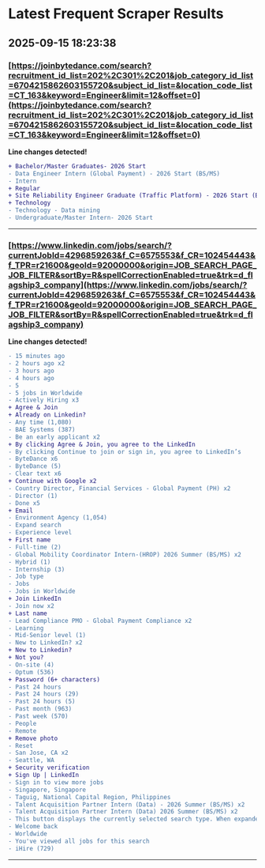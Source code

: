 # Latest Frequent Scraper Results

## 2025-09-15 18:23:38

### [https://joinbytedance.com/search?recruitment_id_list=202%2C301%2C201&job_category_id_list=6704215862603155720&subject_id_list=&location_code_list=CT_163&keyword=Engineer&limit=12&offset=0](https://joinbytedance.com/search?recruitment_id_list=202%2C301%2C201&job_category_id_list=6704215862603155720&subject_id_list=&location_code_list=CT_163&keyword=Engineer&limit=12&offset=0)

**Line changes detected!**

```diff
+ Bachelor/Master Graduates- 2026 Start
- Data Engineer Intern (Global Payment) - 2026 Start (BS/MS)
- Intern
+ Regular
+ Site Reliability Engineer Graduate (Traffic Platform) - 2026 Start (BS/MS)
+ Technology
- Technology - Data mining
- Undergraduate/Master Intern- 2026 Start
```

---
### [https://www.linkedin.com/jobs/search/?currentJobId=4296859263&f_C=6575553&f_CR=102454443&f_TPR=r21600&geoId=92000000&origin=JOB_SEARCH_PAGE_JOB_FILTER&sortBy=R&spellCorrectionEnabled=true&trk=d_flagship3_company](https://www.linkedin.com/jobs/search/?currentJobId=4296859263&f_C=6575553&f_CR=102454443&f_TPR=r21600&geoId=92000000&origin=JOB_SEARCH_PAGE_JOB_FILTER&sortBy=R&spellCorrectionEnabled=true&trk=d_flagship3_company)

**Line changes detected!**

```diff
- 15 minutes ago
- 2 hours ago x2
- 3 hours ago
- 4 hours ago
- 5
- 5 jobs in Worldwide
- Actively Hiring x3
+ Agree & Join
+ Already on Linkedin?
- Any time (1,080)
- BAE Systems (387)
- Be an early applicant x2
+ By clicking Agree & Join, you agree to the LinkedIn
- By clicking Continue to join or sign in, you agree to LinkedIn’s
- ByteDance x6
- ByteDance (5)
- Clear text x6
+ Continue with Google x2
- Country Director, Financial Services - Global Payment (PH) x2
- Director (1)
- Done x5
+ Email
- Environment Agency (1,054)
- Expand search
- Experience level
+ First name
- Full-time (2)
- Global Mobility Coordinator Intern-(HROP) 2026 Summer (BS/MS) x2
- Hybrid (1)
- Internship (3)
- Job type
- Jobs
- Jobs in Worldwide
+ Join LinkedIn
- Join now x2
+ Last name
- Lead Compliance PMO - Global Payment Compliance x2
- Learning
- Mid-Senior level (1)
- New to LinkedIn? x2
+ New to Linkedin?
+ Not you?
- On-site (4)
- Optum (536)
+ Password (6+ characters)
- Past 24 hours
- Past 24 hours (29)
- Past 24 hours (5)
- Past month (963)
- Past week (570)
- People
- Remote
+ Remove photo
- Reset
- San Jose, CA x2
- Seattle, WA
+ Security verification
+ Sign Up | LinkedIn
- Sign in to view more jobs
- Singapore, Singapore
- Taguig, National Capital Region, Philippines
- Talent Acquisition Partner Intern (Data) - 2026 Summer (BS/MS) x2
- Talent Acquisition Partner Intern (Data) 2026 Summer (BS/MS) x2
- This button displays the currently selected search type. When expanded it provides a list of search options that will switch the search inputs to match the current selection.
- Welcome back
- Worldwide
- You've viewed all jobs for this search
- iHire (729)
```

---
